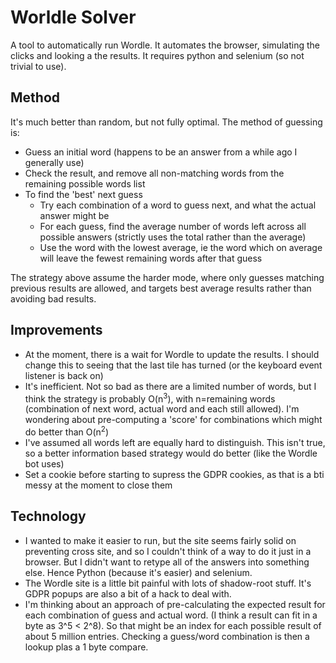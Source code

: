 # Worldle Solver

A tool to automatically run Wordle. It automates the browser, simulating the clicks and looking a the results. It requires python and selenium (so not trivial to use).


## Method

It's much better than random, but not fully optimal. The method of guessing is:

 - Guess an initial word (happens to be an answer from a while ago I generally use)
 - Check the result, and remove all non-matching words from the remaining possible words list
 - To find the 'best' next guess
     - Try each combination of a word to guess next, and what the actual answer might be
     - For each guess, find the average number of words left across all possible answers (strictly uses the total rather than the average)
     - Use the word with the lowest average, ie the word which on average will leave the fewest remaining words after that guess
 
The strategy above assume the harder mode, where only guesses matching previous results are allowed, and targets best average results rather than avoiding bad results.

## Improvements
 - At the moment, there is a wait for Wordle to update the results. I should change this to seeing that the last tile has turned (or the keyboard event listener is back on)
 - It's inefficient. Not so bad as there are a limited number of words, but I think the strategy is probably O(n<sup>3</sup>), with n=remaining words (combination of next word, actual word and each still allowed). I'm wondering about pre-computing a 'score' for combinations which might do better than O(n<sup>2</sup>)
 - I've assumed all words left are equally hard to distinguish. This isn't true, so a better information based strategy would do better (like the Wordle bot uses)
 - Set a cookie before starting to supress the GDPR cookies, as that is a bti messy at the moment to close them

## Technology
- I wanted to make it easier to run, but the site seems fairly solid on preventing cross site, and so I couldn't think of a way to do it just in a browser. But I didn't want to retype all of the answers into something else. Hence Python (because it's easier) and selenium.
- The Wordle site is a little bit painful with lots of shadow-root stuff. It's GDPR popups are also a bit of a hack to deal with.
- I'm thinking about an approach of pre-calculating the expected result for each combination of guess and actual word. (I think a result can fit in a byte as 3^5 < 2^8). So that might be an index for each possible result of about 5 million entries. Checking a guess/word combination is then a lookup plas a 1 byte compare. 
